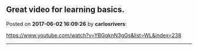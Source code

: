 ## Great video for learning basics.
Posted on **2017-06-02 16:09:26** by **carlosrivers**:

https://www.youtube.com/watch?v=YBGqknN3gGs&list=WL&index=238

---

